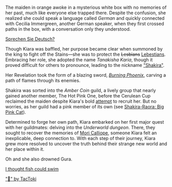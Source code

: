 The maiden in orange awoke in a mysterious white box with no memories of her past, much like everyone else trapped there. Despite the confusion, she realized she could speak a language called *German* and quickly connected with Cecilia Immergreen, another German speaker, when they first crossed paths in the box, with a conversation only they understood.

[Sprechen Sie Deutsch?](#embed:https://www.youtube.com/live/izEX6XKyApQ?feature=shared\&t=907)

Though Kiara was baffled, her purpose became clear when summoned by the king to fight off the Stains—she was to protect the ~~Lesbians~~ [Lebestians](https://www.youtube.com/live/izEX6XKyApQ?feature=shared\&t=2687). Embracing her role, she adopted the name *Tanakisha Karia*, though it proved difficult for others to pronounce, leading to the nickname ["Shakira"](https://www.youtube.com/live/izEX6XKyApQ?feature=shared\&t=2943).

Her Revelation took the form of a blazing sword, [*Burning Phoenix*](https://www.youtube.com/live/izEX6XKyApQ?feature=shared\&t=3181), carving a path of flames through its enemies.

Shakira was sorted into the *Amber Coin* guild, a lively group that nearly gained another member, The Hot Pink One, before the Cerulean Cup  reclaimed the maiden despite Kiara's bold [attempt](https://www.youtube.com/live/izEX6XKyApQ?feature=shared\&t=5610) to recruit her. But no worries, as her guild had a pink member of its own (see [Shakira-Raora: Big Pink Cat](#edge:kiara-raora-panthera-bottom-2-top-2)).

Determined to forge her own path, Kiara embarked on her first major quest with her guildmates: delving into the *Underworld dungeon*. There, they sought to recover the memories of [Mori Calliope](https://www.youtube.com/live/izEX6XKyApQ?feature=shared\&t=9829), someone Kiara felt an inexplicable, deep connection to. With each step of their journey, Kiara grew more resolved to uncover the truth behind their strange new world and her place within it.

Oh and she also drowned Gura.

[I thought fish could swim](#embed:https://www.youtube.com/live/izEX6XKyApQ?feature=shared\&t=6894)

["🐔" by TacToki](https://x.com/tac_toki/status/1899898564433662436)
